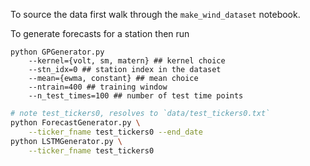 

To source the data first walk through the `make_wind_dataset` notebook.

To generate forecasts for a station then run


```{bash}
python GPGenerator.py 
    --kernel={volt, sm, matern} ## kernel choice
    --stn_idx=0 ## station index in the dataset
    --mean={ewma, constant} ## mean choice
    --ntrain=400 ## training window
    --n_test_times=100 ## number of test time points
```

```sh
# note test_tickers0, resolves to `data/test_tickers0.txt`
python ForecastGenerator.py \
    --ticker_fname test_tickers0 --end_date 
python LSTMGenerator.py \
    --ticker_fname test_tickers0

```
